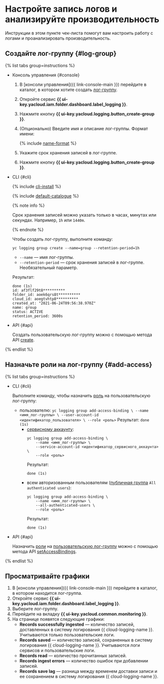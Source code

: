 # Настройте запись логов и анализируйте производительность

Инструкции в этом пункте чек-листа помогут вам настроить работу с логами и проанализировать производительность.

## Создайте лог-группу {#log-group}

{% list tabs group=instructions %}

- Консоль управления {#console}

    1. В [консоли управления]({{ link-console-main }}) перейдите в каталог, в котором хотите создать [лог-группу](../../logging/concepts/log-group.md).
    1. Откройте сервис **{{ ui-key.yacloud.iam.folder.dashboard.label_logging }}**.
    1. Нажмите кнопку **{{ ui-key.yacloud.logging.button_create-group }}**.
    1. (Опционально) Введите имя и описание лог-группы. Формат имени:

        {% include [name-format](../../_includes/name-format.md) %}

    1. Укажите срок хранения записей в лог-группе.
    1. Нажмите кнопку **{{ ui-key.yacloud.logging.button_create-group }}**.

- CLI {#cli}

    {% include [cli-install](../../_includes/cli-install.md) %}

    {% include [default-catalogue](../../_includes/default-catalogue.md) %}

    {% note info %}

    Срок хранения записей можно указать только в часах, минутах или секундах. Например, `1h` или `1440m`.

    {% endnote %}

    Чтобы создать лог-группу, выполните команду:

    ```
    yc logging group create --name=group --retention-period=1h
    ```

    * `--name` — имя лог-группы.
    * `--retention-period` — срок хранения записей в лог-группе. Необязательный параметр.

    Результат:

    ```
    done (1s)
    id: af3flf29t8**********
    folder_id: aoek6qrs8t**********
    cloud_id: aoegtvhtp8**********
    created_at: "2021-06-24T09:56:38.970Z"
    name: group
    status: ACTIVE
    retention_period: 3600s
    ```

- API {#api}

    Создать пользовательскую лог-группу можно с помощью метода API [create](../../logging/api-ref/LogGroup/create.md).

{% endlist %}

## Назначьте роли на лог-группу {#add-access}

{% list tabs group=instructions %}

- CLI {#cli}

  Выполните команду, чтобы назначить [роль](../../resource-manager/security/index.md) на пользовательскую лог-группу:

  * пользователю:
        ```
        yc logging group add-access-binding \
            --name <имя_лог-группы> \
            --user-account-id <идентификатор_пользователя> \
            --role <роль>
        ```
        Результат:
        ```
        done (1s)
        ```
    * [сервисному аккаунту](../../iam/concepts/users/service-accounts.md):  
        ```
        yc logging group add-access-binding \
            --name <имя_лог-группы> \
            --service-account-id <идентификатор_сервисного_аккаунта> \
            --role <роль>
        ```
        Результат:
        ```
        done (1s)
        ```
    * всем авторизованным пользователям ([публичная группа](../../iam/concepts/access-control/public-group.md) `All authenticated users`):
        ```
        yc logging group add-access-binding \
            --name <имя_лог-группы> \
            --all-authenticated-users \
            --role <роль>
        ```
        Результат:
        ```
        done (1s)
        ```

- API {#api}

    Назначить [роли](../../resource-manager/security/index.md#roles-list) на [пользовательскую лог-группу](../../logging/concepts/log-group.md) можно с помощью метода API [setAccessBindings](../../logging/api-ref/LogGroup/setAccessBindings.md).

{% endlist %}

## Просматривайте графики

1. В [консоли управления]({{ link-console-main }}) перейдите в каталог, в котором находится лог-группа.
1. Откройте сервис **{{ ui-key.yacloud.iam.folder.dashboard.label_logging }}**.
1. Выберите лог-группу.
1. Перейдите на вкладку **{{ ui-key.yacloud.common.monitoring }}**.
1. На странице появятся следующие графики:
    * **Records successfully ingested** — количество записей, доставленных в систему логирования {{ cloud-logging-name }}. Учитываются только пользовательские логи.
    * **Records saved** — количество записей, сохраненных в систему логирования {{ cloud-logging-name }}. Учитываются логи сервисов и пользовательские логи.
    * **Records read** — количество прочитанных записей.
    * **Records ingest errors** — количество ошибок при добавлении записей.
    * **Records save lag** — разница между временем доставки записи и ее сохранением в систему логирования {{ cloud-logging-name }}.